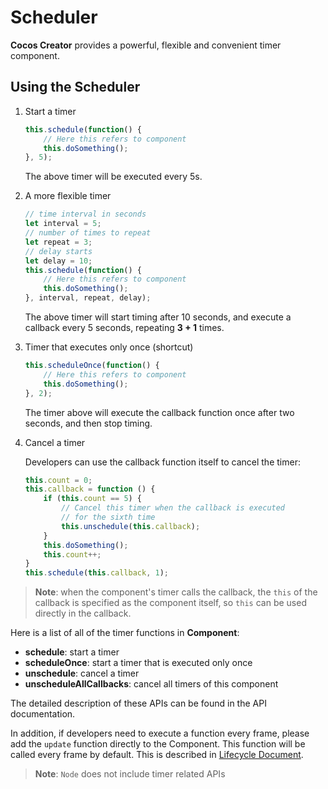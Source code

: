 # Scheduler

__Cocos Creator__ provides a powerful, flexible and convenient timer component.

## Using the Scheduler

1. Start a timer

    ```ts
    this.schedule(function() {
        // Here this refers to component
        this.doSomething();
    }, 5);
    ```

    The above timer will be executed every 5s.

2. A more flexible timer

    ```ts
    // time interval in seconds
    let interval = 5;
    // number of times to repeat
    let repeat = 3;
    // delay starts
    let delay = 10;
    this.schedule(function() {
        // Here this refers to component
        this.doSomething();
    }, interval, repeat, delay);
    ```

    The above timer will start timing after 10 seconds, and execute a callback every 5 seconds, repeating **3 + 1** times.

3. Timer that executes only once (shortcut)

    ```ts
    this.scheduleOnce(function() {
        // Here this refers to component
        this.doSomething();
    }, 2);
    ```

    The timer above will execute the callback function once after two seconds, and then stop timing.

4. Cancel a timer

     Developers can use the callback function itself to cancel the timer:

    ```ts
    this.count = 0;
    this.callback = function () {
        if (this.count == 5) {
            // Cancel this timer when the callback is executed 
            // for the sixth time
            this.unschedule(this.callback);
        }
        this.doSomething();
        this.count++;
    }
    this.schedule(this.callback, 1);
    ```

> **Note**: when the component's timer calls the callback, the `this` of the callback is specified as the component itself, so `this` can be used directly in the callback.

Here is a list of all of the timer functions in **Component**:

  - **schedule**: start a timer
  - **scheduleOnce**: start a timer that is executed only once
  - **unschedule**: cancel a timer
  - **unscheduleAllCallbacks**: cancel all timers of this component

The detailed description of these APIs can be found in the API documentation.

In addition, if developers need to execute a function every frame, please add the `update` function directly to the Component. This function will be called every frame by default. This is described in [Lifecycle Document](life-cycle-callbacks.md#update).

> **Note**: `Node` does not include timer related APIs
